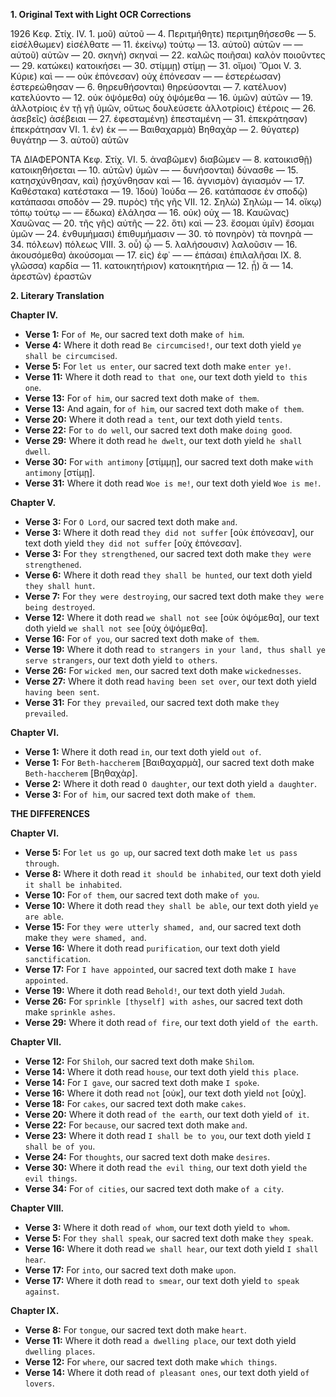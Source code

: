 **1. Original Text with Light OCR Corrections**

1926
Κεφ. Στίχ.
IV.  1. μοῦ) αὐτοῦ
—   4. Περιτμήθητε) περιτμηθήσεσθε
—   5. εἰσέλθωμεν) εἰσέλθατε
—   11. ἐκείνῳ) τούτῳ
—   13. αὐτοῦ) αὐτῶν
—   — αὐτοῦ) αὐτῶν
—   20. σκηνὴ) σκηναὶ
—   22. καλῶς ποιῆσαι) καλὸν ποιοῦντες
—   29. κατώκει) κατοικήσει
—   30. στίμμῃ) στίμῃ
—   31. οἴμοι) Ὄμοι
V.  3. Κύριε) καὶ
—   — οὐκ ἐπόνεσαν) οὐχ ἐπόνεσαν
—   — ἐστερέωσαν) ἐστερεώθησαν
—   6. θηρευθήσονται) θηρεύσονται
—   7. κατέλυον) κατελύοντο
—   12. οὐκ ὀψόμεθα) οὐχ ὀψόμεθα
—   16. ὑμῶν) αὐτῶν
—   19. ἀλλοτρίοις ἐν τῇ γῇ ὑμῶν, οὕτως δουλεύσετε ἀλλοτρίοις) ἑτέροις
—   26. ἀσεβεῖς) ἀσέβειαι
—   27. ἐφεσταμένη) ἐπεσταμένη
—   31. ἐπεκράτησαν) ἐπεκράτησαν
VI. 1. ἐν) ἐκ
—   — Βαιθαχαρμὰ) Βηθαχὰρ
—   2. θύγατερ) θυγάτηρ
—   3. αὐτοῦ) αὐτῶν

ΤΑ ΔΙΑΦΕΡΟΝΤΑ
Κεφ. Στίχ.
VI. 5. ἀναβῶμεν) διαβῶμεν
—   8. κατοικισθῇ) κατοικηθήσεται
—   10. αὐτῶν) ὑμῶν
—   — δυνήσονται) δύνασθε
—   15. κατησχύνθησαν, καὶ) ᾐσχύνθησαν καὶ
—   16. ἁγνισμὸν) ἁγιασμόν
—   17. Καθέστακα) κατέστακα
—   19. Ἰδοὺ) Ἰούδα
—   26. κατάπασσε ἐν σποδῷ) κατάπασαι σποδὸν
—   29. πυρὸς) τῆς γῆς
VII. 12. Σηλὼ) Σηλώμ
—   14. οἴκῳ) τόπῳ τούτῳ
—   — ἔδωκα) ἐλάλησα
—   16. οὐκ) οὐχ
—   18. Καυῶνας) Χαυῶνας
—   20. τῆς γῆς) αὐτῆς
—   22. ὅτι) καὶ
—   23. ἔσομαι ὑμῖν) ἔσομαι ὑμῶν
—   24. ἐνθυμήμασι) ἐπιθυμήμασιν
—   30. τὸ πονηρὸν) τὰ πονηρὰ
—   34. πόλεων) πόλεως
VIII. 3. οὗ) ᾧ
—   5. λαλήσουσιν) λαλοῦσιν
—   16. ἀκουσόμεθα) ἀκούσομαι
—   17. εἰς) ἐφ᾽
—   — ἐπάσαι) ἐπιλαλῆσαι
IX. 8. γλῶσσα) καρδία
—   11. κατοικητήριον) κατοικητήρια
—   12. ᾗ) ἃ
—   14. ἀρεστῶν) ἐραστῶν

**2. Literary Translation**

**Chapter IV.**
*   **Verse 1:** For `of Me`, our sacred text doth make `of him`.
*   **Verse 4:** Where it doth read `Be circumcised!`, our text doth yield `ye shall be circumcised`.
*   **Verse 5:** For `let us enter`, our sacred text doth make `enter ye!`.
*   **Verse 11:** Where it doth read `to that one`, our text doth yield `to this one`.
*   **Verse 13:** For `of him`, our sacred text doth make `of them`.
*   **Verse 13:** And again, for `of him`, our sacred text doth make `of them`.
*   **Verse 20:** Where it doth read `a tent`, our text doth yield `tents`.
*   **Verse 22:** For `to do well`, our sacred text doth make `doing good`.
*   **Verse 29:** Where it doth read `he dwelt`, our text doth yield `he shall dwell`.
*   **Verse 30:** For `with antimony` [στίμμῃ], our sacred text doth make `with antimony` [στίμῃ].
*   **Verse 31:** Where it doth read `Woe is me!`, our text doth yield `Woe is me!`.

**Chapter V.**
*   **Verse 3:** For `O Lord`, our sacred text doth make `and`.
*   **Verse 3:** Where it doth read `they did not suffer` [οὐκ ἐπόνεσαν], our text doth yield `they did not suffer` [οὐχ ἐπόνεσαν].
*   **Verse 3:** For `they strengthened`, our sacred text doth make `they were strengthened`.
*   **Verse 6:** Where it doth read `they shall be hunted`, our text doth yield `they shall hunt`.
*   **Verse 7:** For `they were destroying`, our sacred text doth make `they were being destroyed`.
*   **Verse 12:** Where it doth read `we shall not see` [οὐκ ὀψόμεθα], our text doth yield `we shall not see` [οὐχ ὀψόμεθα].
*   **Verse 16:** For `of you`, our sacred text doth make `of them`.
*   **Verse 19:** Where it doth read `to strangers in your land, thus shall ye serve strangers`, our text doth yield `to others`.
*   **Verse 26:** For `wicked men`, our sacred text doth make `wickednesses`.
*   **Verse 27:** Where it doth read `having been set over`, our text doth yield `having been sent`.
*   **Verse 31:** For `they prevailed`, our sacred text doth make `they prevailed`.

**Chapter VI.**
*   **Verse 1:** Where it doth read `in`, our text doth yield `out of`.
*   **Verse 1:** For `Beth-haccherem` [Βαιθαχαρμὰ], our sacred text doth make `Beth-haccherem` [Βηθαχὰρ].
*   **Verse 2:** Where it doth read `O daughter`, our text doth yield `a daughter`.
*   **Verse 3:** For `of him`, our sacred text doth make `of them`.

**THE DIFFERENCES**

**Chapter VI.**
*   **Verse 5:** For `let us go up`, our sacred text doth make `let us pass through`.
*   **Verse 8:** Where it doth read `it should be inhabited`, our text doth yield `it shall be inhabited`.
*   **Verse 10:** For `of them`, our sacred text doth make `of you`.
*   **Verse 10:** Where it doth read `they shall be able`, our text doth yield `ye are able`.
*   **Verse 15:** For `they were utterly shamed, and`, our sacred text doth make `they were shamed, and`.
*   **Verse 16:** Where it doth read `purification`, our text doth yield `sanctification`.
*   **Verse 17:** For `I have appointed`, our sacred text doth make `I have appointed`.
*   **Verse 19:** Where it doth read `Behold!`, our text doth yield `Judah`.
*   **Verse 26:** For `sprinkle [thyself] with ashes`, our sacred text doth make `sprinkle ashes`.
*   **Verse 29:** Where it doth read `of fire`, our text doth yield `of the earth`.

**Chapter VII.**
*   **Verse 12:** For `Shiloh`, our sacred text doth make `Shilom`.
*   **Verse 14:** Where it doth read `house`, our text doth yield `this place`.
*   **Verse 14:** For `I gave`, our sacred text doth make `I spoke`.
*   **Verse 16:** Where it doth read `not` [οὐκ], our text doth yield `not` [οὐχ].
*   **Verse 18:** For `cakes`, our sacred text doth make `cakes`.
*   **Verse 20:** Where it doth read `of the earth`, our text doth yield `of it`.
*   **Verse 22:** For `because`, our sacred text doth make `and`.
*   **Verse 23:** Where it doth read `I shall be to you`, our text doth yield `I shall be of you`.
*   **Verse 24:** For `thoughts`, our sacred text doth make `desires`.
*   **Verse 30:** Where it doth read `the evil thing`, our text doth yield `the evil things`.
*   **Verse 34:** For `of cities`, our sacred text doth make `of a city`.

**Chapter VIII.**
*   **Verse 3:** Where it doth read `of whom`, our text doth yield `to whom`.
*   **Verse 5:** For `they shall speak`, our sacred text doth make `they speak`.
*   **Verse 16:** Where it doth read `we shall hear`, our text doth yield `I shall hear`.
*   **Verse 17:** For `into`, our sacred text doth make `upon`.
*   **Verse 17:** Where it doth read `to smear`, our text doth yield `to speak against`.

**Chapter IX.**
*   **Verse 8:** For `tongue`, our sacred text doth make `heart`.
*   **Verse 11:** Where it doth read `a dwelling place`, our text doth yield `dwelling places`.
*   **Verse 12:** For `where`, our sacred text doth make `which things`.
*   **Verse 14:** Where it doth read `of pleasant ones`, our text doth yield `of lovers`.